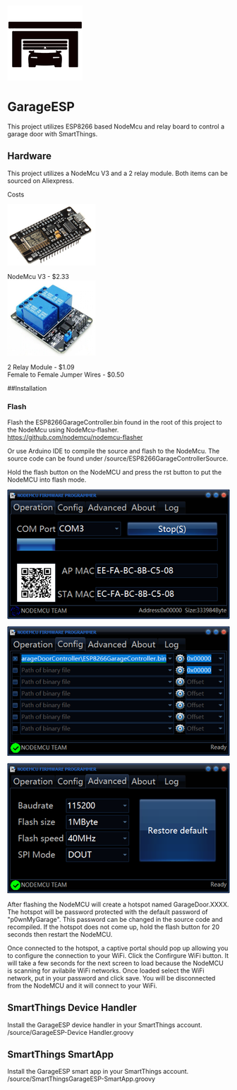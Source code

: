 ![Garge Door](images/garage.png)
# GarageESP
This project utilizes ESP8266 based NodeMcu and relay board to control a garage door with SmartThings.

## Hardware

This project utilizes a NodeMcu V3 and a 2 relay module.  Both items can be sourced on Aliexpress.  

Costs

<img src="https://raw.githubusercontent.com/coolboarder/ESP8266GarageDoorController/master/images/nodemcu.jpg" width=200 alt="NodeMcu"/> 

NodeMcu V3 - $2.33  
<img src="https://raw.githubusercontent.com/coolboarder/ESP8266GarageDoorController/master/images/relayboard.jpg" alt="2 Relay Board" width=200/>

2 Relay Module - $1.09  
Female to Female Jumper Wires - $0.50  

##Installation
### Flash
Flash the ESP8266GarageController.bin found in the root of this project to the NodeMcu using NodeMcu-flasher.
https://github.com/nodemcu/nodemcu-flasher

Or use Arduino IDE to compile the source and flash to the NodeMcu.  The source code can be found under /source/ESP8266GarageControllerSource.

Hold the flash button on the NodeMCU and press the rst button to put the NodeMCU into flash mode.

![Flash Config](images/Flash1.png)

![Flash Config](images/Flash2.png)

![Flash Config](images/Flash3.png)

After flashing the NodeMCU will create a hotspot named GarageDoor.XXXX.  The hotspot will be password protected with the default password of "p0wnMyGarage".  This password can be changed in the source code and recompiled.  If the hotspot does not come up, hold the flash button for 20 seconds then restart the NodeMCU.

Once connected to the hotspot, a captive portal should pop up allowing you to configure the connection to your WiFi.  Click the Confirgure WiFi button.  It will take a few seconds for the next screen to load because the NodeMCU is scanning for avilabile WiFi networks.  Once loaded select the WiFi network, put in your password and click save.  You will be disconnected from the NodeMCU and it will connect to your WiFi.

## SmartThings Device Handler

Install the GarageESP device handler in your SmartThings account.
/source/GarageESP-Device Handler.groovy

## SmartThings SmartApp

Install the GarageESP smart app in your SmartThings account.
/source/SmartThingsGarageESP-SmartApp.groovy

